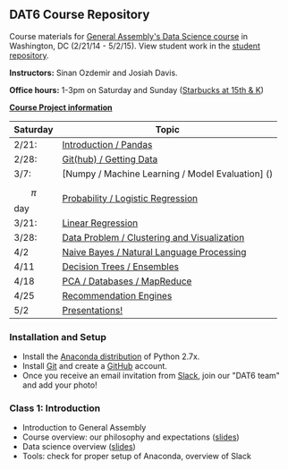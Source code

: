 ## DAT6 Course Repository

Course materials for [General Assembly's Data Science course](https://generalassemb.ly/education/data-science/washington-dc/) in Washington, DC (2/21/14 - 5/2/15). View student work in the [student repository](https://github.com/sinanuozdemir/DAT6-students).

**Instructors:** Sinan Ozdemir and Josiah Davis.

**Office hours:** 1-3pm on Saturday and Sunday ([Starbucks at 15th & K](http://www.yelp.com/biz/starbucks-washington-15))

**[Course Project information](project.md)**

Saturday | Topic
--- | ---
2/21:  | [Introduction / Pandas](#class-1-introduction)
2/28:| [Git(hub) / Getting Data]()
3/7:| [Numpy / Machine Learning / Model Evaluation] ()
$$ \pi $$ day  | [Probability / Logistic Regression]()
3/21: | [Linear Regression]()
3/28: | [Data Problem / Clustering and Visualization]()
4/2 | [Naive Bayes / Natural Language Processing]()
4/11 | [Decision Trees / Ensembles]()
4/18 | [PCA / Databases / MapReduce]()
4/25 | [Recommendation Engines]()
5/2 | [Presentations!]()


### Installation and Setup
* Install the [Anaconda distribution](http://continuum.io/downloads) of Python 2.7x.
* Install [Git](http://git-scm.com/book/en/v2/Getting-Started-Installing-Git) and create a [GitHub](https://github.com/) account.
* Once you receive an email invitation from [Slack](https://slack.com/), join our "DAT6 team" and add your photo!


### Class 1: Introduction
* Introduction to General Assembly
* Course overview: our philosophy and expectations ([slides](slides/01_course_overview.pdf))
* Data science overview ([slides](slides/01_intro_to_data_science.pdf))
* Tools: check for proper setup of Anaconda, overview of Slack
